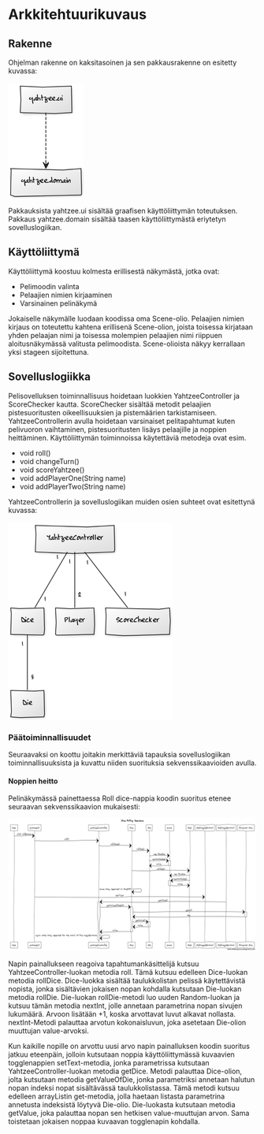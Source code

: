 
# Arkkitehtuurikuvaus

## Rakenne

Ohjelman rakenne on kaksitasoinen ja sen pakkausrakenne on esitetty kuvassa:
<br/>
<br/>
<img src="https://github.com/Hiisable/ot-harjoitustyo/blob/master/dokumentointi/kuvat/Pakkausrakenne.png">
<br/>

Pakkauksista yahtzee.ui sisältää graafisen käyttöliittymän toteutuksen. Pakkaus yahtzee.domain sisältää taasen käyttöliittymästä eriytetyn sovelluslogiikan.

## Käyttöliittymä

Käyttöliittymä koostuu kolmesta erillisestä näkymästä, jotka ovat:

* Pelimoodin valinta
* Pelaajien nimien kirjaaminen
* Varsinainen pelinäkymä

Jokaiselle näkymälle luodaan koodissa oma Scene-olio. Pelaajien nimien kirjaus on toteutettu kahtena erillisenä Scene-olion, joista toisessa kirjataan yhden pelaajan nimi ja toisessa molempien pelaajien nimi riippuen aloitusnäkymässä valitusta pelimoodista. Scene-olioista näkyy kerrallaan yksi stageen sijoitettuna.

## Sovelluslogiikka

Pelisovelluksen toiminnallisuus hoidetaan luokkien YahtzeeController ja ScoreChecker kautta. ScoreChecker sisältää metodit pelaajien pistesuoritusten oikeellisuuksien ja pistemäärien tarkistamiseen. YahtzeeControllerin avulla hoidetaan varsinaiset pelitapahtumat kuten pelivuoron vaihtaminen, pistesuoritusten lisäys pelaajille ja noppien heittäminen. Käyttöliittymän toiminnoissa käytettäviä metodeja ovat esim.

* void roll()
* void changeTurn()
* void scoreYahtzee()
* void addPlayerOne(String name)
* void addPlayerTwo(String name)

YahtzeeControllerin ja sovelluslogiikan muiden osien suhteet ovat esitettynä kuvassa:
<br/>
<br/>
<img src="https://github.com/Hiisable/ot-harjoitustyo/blob/master/dokumentointi/kuvat/uusi_luokkakaavio.png">

### Päätoiminnallisuudet

Seuraavaksi on koottu joitakin merkittäviä tapauksia sovelluslogiikan toiminnallisuuksista ja kuvattu niiden suorituksia sekvenssikaavioiden avulla.

#### Noppien heitto

Pelinäkymässä painettaessa Roll dice-nappia koodin suoritus etenee seuraavan sekvenssikaavion mukaisesti:

<img src="https://github.com/Hiisable/ot-harjoitustyo/blob/master/dokumentointi/kuvat/Dice%20Rolling%20Sequence.png">

Napin painallukseen reagoiva tapahtumankäsittelijä kutsuu YahtzeeController-luokan metodia roll. Tämä kutsuu edelleen Dice-luokan metodia rollDice. Dice-luokka sisältää taulukkolistan pelissä käytettävistä nopista, jonka sisältävien jokaisen nopan kohdalla kutsutaan Die-luokan metodia rollDie. Die-luokan rollDie-metodi luo uuden Random-luokan ja kutsuu tämän metodia nextInt, jolle annetaan parametrina nopan sivujen lukumäärä. Arvoon lisätään +1, koska arvottavat luvut alkavat nollasta. nextInt-Metodi palauttaa arvotun kokonaisluvun, joka asetetaan Die-olion muuttujan value-arvoksi.

Kun kaikille nopille on arvottu uusi arvo napin painalluksen koodin suoritus jatkuu eteenpäin, jolloin kutsutaan noppia käyttöliittymässä kuvaavien togglenappien setText-metodia, jonka parametrissa kutsutaan YahtzeeController-luokan metodia getDice. Metodi palauttaa Dice-olion, jolta kutsutaan metodia getValueOfDie, jonka parametriksi annetaan halutun nopan indeksi nopat sisältävässä taulukkolistassa. Tämä metodi kutsuu edelleen arrayListin get-metodia, jolla haetaan listasta parametrina annetusta indeksistä löytyvä Die-olio. Die-luokasta kutsutaan metodia getValue, joka palauttaa nopan sen hetkisen value-muuttujan arvon. Sama toistetaan jokaisen noppaa kuvaavan togglenapin kohdalla.
